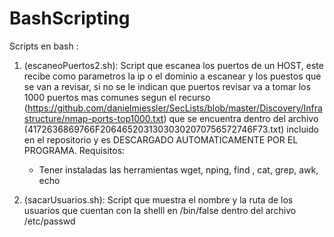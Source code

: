 # BashScripting
Scripts en bash :
1. (escaneoPuertos2.sh): Script que escanea los puertos de un HOST, este recibe como parametros la ip o el dominio a escanear y los puestos que se van a revisar, si no se le indican que puertos revisar va a tomar los 1000 puertos mas comunes segun el recurso (https://github.com/danielmiessler/SecLists/blob/master/Discovery/Infrastructure/nmap-ports-top1000.txt) que se encuentra dentro del archivo (4172636869766F20646520313030302070756572746F73.txt) incluido en el repositorio y es DESCARGADO AUTOMATICAMENTE POR EL PROGRAMA.
  Requisitos:
    - Tener instaladas las herramientas wget, nping, find , cat, grep, awk, echo
    
2. (sacarUsuarios.sh): Script que muestra el nombre y la ruta de los usuarios que cuentan con la shelll en /bin/false dentro del archivo /etc/passwd
